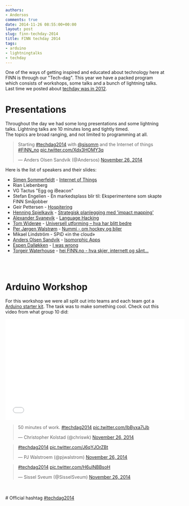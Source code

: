 ```yaml
---
authors:
- Andersos
comments: true
date: 2014-11-26 08:55:00+00:00
layout: post
slug: finn-techday-2014
title: FINN techday 2014
tags:
- arduino
- lightningtalks
- techday
---
```


One of the ways of getting inspired and educated about technology here at FINN is through our "Tech-dag".
This year we have a packed program which consists of workshops, some talks and a bunch of lightning talks.
Last time we posted about <a href="http://tech.finn.no/2012/06/12/technology-day-2012/">techday was in 2012</a>.

# Presentations

Throughout the day we had some long presentations and some lightning talks.
Lightning talks are 10 minutes long and tightly timed.  
The topics are broad ranging, and not limited to programming at all.

<blockquote class="twitter-tweet" data-cards="hidden" lang="en"><p>Starting <a href="https://twitter.com/hashtag/techdag2014?src=hash">#techdag2014</a> with <a href="https://twitter.com/sisomm">@sisomm</a> and the Internet of things <a href="https://twitter.com/hashtag/FINN_no?src=hash">#FINN_no</a> <a href="http://t.co/Xdx3HOMY3q">pic.twitter.com/Xdx3HOMY3q</a></p>&mdash; Anders Olsen Sandvik (@Andersos) <a href="https://twitter.com/Andersos/status/537540778328072193">November 26, 2014</a></blockquote>

Here is the list of speakers and their slides:
<ul>
<li><a href="https://twitter.com/sisomm">Simen Sommerfeldt</a> - <a href="http://goo.gl/5It5LL">Internet of Things</a></li>
<li>Rian Liebenberg</li>
<li>VG Tactus	"Egg og iBeacon"</li>
<li>Stefan Engelien - En markedsplass blir til: Eksperimentene som skapte FINN Småjobber</li>
<li>Geir Pettersen - <a href="http://goo.gl/CgoCux">Hospitering</a></li>
<li><a href="https://twitter.com/spjelkavik">Henning Spjelkavik</a> - <a href="http://goo.gl/byX3Kw">Strategisk planlegging med 'impact mapping'</a></li>
<li><a href="https://twitter.com/ASvanevik">Alexander Svanevik</a> - <a href="http://goo.gl/5jJ0r4">Language Hacking</a></li>
<li><a href="https://twitter.com/twidero">Tom Widerøe</a> - <a href="http://goo.gl/KpkX9k">Universell utforming – hva har blitt bedre</a></li>
<li><a href="https://www.twitter.com/pjwalstrom">Per Jørgen Walstrøm</a> - <a href="https://goo.gl/QVym94">Nummi - om hockey og biler</a></li>
<li>Mikael Lindström -
SPiD «in the cloud»</li>
<li><a href="https://twitter.com/andersos">Anders Olsen Sandvik</a> - <a href="http://goo.gl/3kp2gV">Isomorphic Apps</a></li>
<li><a href="https://twitter.com/leftieFriele">Espen Dalløkken</a> - <a href="http://goo.gl/Nuqm4T">I was wrong</a></li>
<li><a href="https://twitter.com/tawaterhouse">Torgeir Waterhouse</a> - <a href="http://goo.gl/ikcAYS">hei FINN.no - hva skjer, internett og sånt...</a></li>
</ul>
<br><br>

# Arduino Workshop

For this workshop we were all split out into teams and each team got a <a href="http://arduino.cc/en/Main/ArduinoStarterKit">Arduino starter kit</a>. The task was to make something cool. Check out this video from what group 10 did:

<iframe width="560" height="315" src="//www.youtube.com/embed/SbnQW7Kl648" frameborder="0" allowfullscreen></iframe>

<blockquote class="twitter-tweet" lang="en"><p>50 minutes of work. <a href="https://twitter.com/hashtag/techdag2014?src=hash">#techdag2014</a> <a href="http://t.co/lbByxa7iJb">pic.twitter.com/lbByxa7iJb</a></p>&mdash; Christopher Kolstad (@chriswk) <a href="https://twitter.com/chriswk/status/537559324982509568">November 26, 2014</a></blockquote>

<blockquote class="twitter-tweet" lang="en"><p><a href="https://twitter.com/hashtag/techdag2014?src=hash">#techdag2014</a> <a href="http://t.co/J6qYJOrZBt">pic.twitter.com/J6qYJOrZBt</a></p>&mdash; PJ Walstroem (@pjwalstrom) <a href="https://twitter.com/pjwalstrom/status/537551518179024896">November 26, 2014</a></blockquote>

<blockquote class="twitter-tweet" lang="en"><p><a href="https://twitter.com/hashtag/techdag2014?src=hash">#techdag2014</a> <a href="http://t.co/H6uINBBsoH">pic.twitter.com/H6uINBBsoH</a></p>&mdash; Sissel Sveum (@SisselSveum) <a href="https://twitter.com/SisselSveum/status/537538347087187968">November 26, 2014</a></blockquote>
<br><br>
# Official hashtag <a href="https://twitter.com/search?f=realtime&q=%23techdag2014&src=typd">#techdag2014</a>
